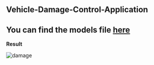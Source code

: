 ## Vehicle-Damage-Control-Application

## You can find the models file [here](https://drive.google.com/file/d/1spSrDsfwHFz6VMcgtPJbt-NqeW3OG_gI/view?usp=sharing) 

**Result**


![damage](https://user-images.githubusercontent.com/52413661/176386002-3d34f6f5-bee1-43ab-a06f-4680d2beb00d.gif)

